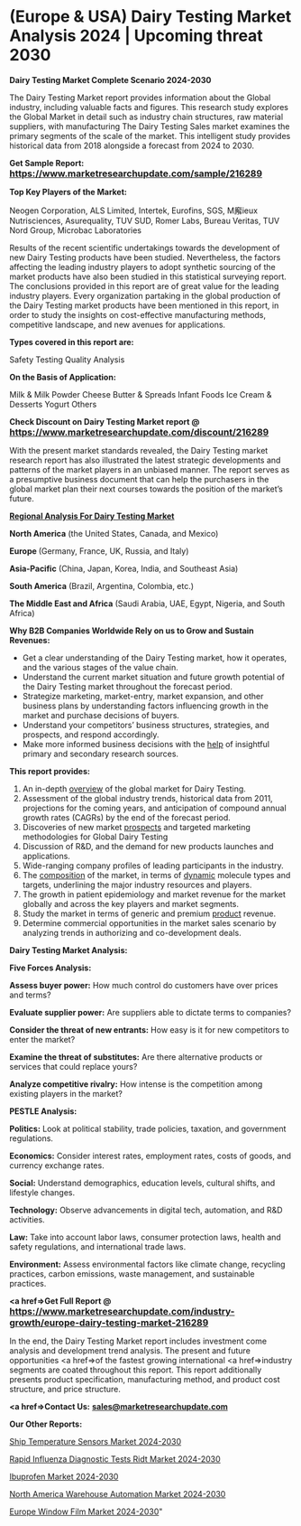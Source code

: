 # (Europe & USA) Dairy Testing Market Analysis 2024 | Upcoming threat 2030

<strong>Dairy Testing Market Complete Scenario 2024-2030</strong>

The Dairy Testing Market report provides information about the Global industry, including valuable facts and figures. This research study explores the Global Market in detail such as industry chain structures, raw material suppliers, with manufacturing The Dairy Testing Sales market examines the primary segments of the scale of the market. This intelligent study provides historical data from 2018 alongside a forecast from 2024 to 2030.

<strong>Get Sample Report: <a href=https://www.marketresearchupdate.com/sample/216289><font size=3 color=#0000ff>https://www.marketresearchupdate.com/sample/216289</font></a></strong>

<strong>Top Key Players of the Market:</strong>

Neogen Corporation, ALS Limited, Intertek, Eurofins, SGS, M廨ieux Nutrisciences, Asurequality, TUV SUD, Romer Labs, Bureau Veritas, TUV Nord Group, Microbac Laboratories

Results of the recent scientific undertakings towards the development of new Dairy Testing products have been studied. Nevertheless, the factors affecting the leading industry players to adopt synthetic sourcing of the market products have also been studied in this statistical surveying report. The conclusions provided in this report are of great value for the leading industry players. Every organization partaking in the global production of the Dairy Testing market products have been mentioned in this report, in order to study the insights on cost-effective manufacturing methods, competitive landscape, and new avenues for applications.

<strong>Types covered in this report are: </strong>

Safety Testing
Quality Analysis

<strong>On the Basis of Application:</strong>

Milk & Milk Powder
Cheese
Butter & Spreads
Infant Foods
Ice Cream & Desserts
Yogurt
Others

<strong>Check Discount on Dairy Testing Market report @ <a href=https://www.marketresearchupdate.com/discount/216289><font size=3 color=#0000ff>https://www.marketresearchupdate.com/discount/216289</font></a></strong>

With the present market standards revealed, the Dairy Testing market research report has also illustrated the latest strategic developments and patterns of the market players in an unbiased manner. The report serves as a presumptive business document that can help the purchasers in the global market plan their next courses towards the position of the market’s future.

<strong><u><b>Regional Analysis For Dairy Testing Market</b></u></strong>

<strong><b>North America</b></strong> (the United States, Canada, and Mexico)

<strong><b>Europe </b></strong>(Germany, France, UK, Russia, and Italy)

<strong><b>Asia-Pacific</b></strong> (China, Japan, Korea, India, and Southeast Asia)

<strong><b>South America</b></strong> (Brazil, Argentina, Colombia, etc.)

<strong><b>The Middle East and Africa</b></strong> (Saudi Arabia, UAE, Egypt, Nigeria, and South Africa)

<strong>Why B2B Companies Worldwide Rely on us to Grow and Sustain Revenues:</strong>
<ul>
  <li>Get a clear understanding of the Dairy Testing market, how it operates, and the various stages of the value chain.</li>
  <li>Understand the current market situation and future growth potential of the Dairy Testing market throughout the forecast period.</li>
  <li>Strategize marketing, market-entry, market expansion, and other business plans by understanding factors influencing growth in the market and purchase decisions of buyers.</li>
  <li>Understand your competitors’ business structures, strategies, and prospects, and respond accordingly.</li>
  <li>Make more informed business decisions with the <a href=ASDF991299>help</a> of insightful primary and secondary research sources.</li>
</ul>
<strong>This report provides:</strong>
<ol>
  <li>An in-depth <a href=>overview</a> of the global market for Dairy Testing.</li>
  <li>Assessment of the global industry trends, historical data from 2011, projections for the coming years, and anticipation of compound annual growth rates (CAGRs) by the end of the forecast period.</li>
  <li>Discoveries of new market <a href=>prospects</a> and targeted marketing methodologies for Global Dairy Testing</li>
  <li>Discussion of R&amp;D, and the demand for new products launches and applications.</li>
  <li>Wide-ranging company profiles of leading participants in the industry.</li>
  <li>The <a href=ASDF881288>composition</a> of the market, in terms of <a href=>dynamic</a> molecule types and targets, underlining the major industry resources and players.</li>
  <li>The growth in patient epidemiology and market revenue for the market globally and across the key players and market segments.</li>
  <li>Study the market in terms of generic and premium <a href=>product</a> revenue.</li>
  <li>Determine commercial opportunities in the market sales scenario by analyzing trends in authorizing and co-development deals.</li>
</ol>

<strong>Dairy Testing Market Analysis:</strong>

<strong>Five Forces Analysis:</strong>

<strong>Assess buyer power:</strong> How much control do customers have over prices and terms?

<strong>Evaluate supplier power:</strong> Are suppliers able to dictate terms to companies?

<strong>Consider the threat of new entrants:</strong> How easy is it for new competitors to enter the market?

<strong>Examine the threat of substitutes:</strong> Are there alternative products or services that could replace yours?

<strong>Analyze competitive rivalry:</strong> How intense is the competition among existing players in the market?

<strong>PESTLE Analysis:</strong>

<strong>Politics:</strong> Look at political stability, trade policies, taxation, and government regulations.

<strong>Economics:</strong> Consider interest rates, employment rates, costs of goods, and currency exchange rates.

<strong>Social:</strong> Understand demographics, education levels, cultural shifts, and lifestyle changes.

<strong>Technology:</strong> Observe advancements in digital tech, automation, and R&D activities.

<strong>Law:</strong> Take into account labor laws, consumer protection laws, health and safety regulations, and international trade laws.

<strong>Environment:</strong> Assess environmental factors like climate change, recycling practices, carbon emissions, waste management, and sustainable practices.

<strong><a href=>Get Full Report</a> @ <a href=https://www.marketresearchupdate.com/industry-growth/europe-dairy-testing-market-216289><font size=3 color=#0000ff>https://www.marketresearchupdate.com/industry-growth/europe-dairy-testing-market-216289</font></a></strong>

In the end, the Dairy Testing Market report includes investment come analysis and development trend analysis. The present and future opportunities <a href=>of</a> the fastest growing international <a href=>industry</a> segments are coated throughout this report. This report additionally presents product specification, manufacturing method, and product cost structure, and price structure.

<strong><a href=><strong>Contact Us:</strong></a></strong>
<strong>sales@marketresearchupdate.com</strong>

<strong>Our Other Reports:</strong>

<a href=https://www.linkedin.com/pulse/ship-temperature-sensors-market-2023-size-growth-trends>Ship Temperature Sensors Market 2024-2030</a>

<a href=https://www.linkedin.com/pulse/rapid-influenza-diagnostic-tests-ridt-market>Rapid Influenza Diagnostic Tests Ridt Market 2024-2030</a>

<a href=https://www.linkedin.com/pulse/ibuprofen-market-2023-remarking-enormous>Ibuprofen Market 2024-2030</a>

<a href=https://www.linkedin.com/pulse/north-america-warehouse-automation-market-size2023-2030-ftudf/>North America Warehouse Automation Market 2024-2030</a>

<a href=https://www.linkedin.com/pulse/europe-window-film-market-research-8zx6f/>Europe Window Film Market 2024-2030</a>"
